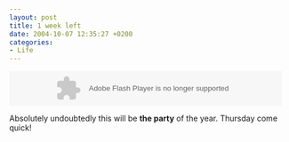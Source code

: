 ```yaml
---
layout: post
title: 1 week left
date: 2004-10-07 12:35:27 +0200
categories:
- Life
---
```

<object classid="clsid:d27cdb6e-ae6d-11cf-96b8-444553540000" codebase="http://fpdownload.macromedia.com/pub/shockwave/cabs/flash/swflash.cab#version=7,0,0,0" width="468" height="60" id="tm04base_banner" align="middle"><param name="allowScriptAccess" value="sameDomain" /><param name="movie" value="http://www.rusiczki.net/blog/blogstuff/tm04base.swf" /><param name="quality" value="high" /><param name="bgcolor" value="#ffffff" /><embed src="http://www.rusiczki.net/blog/blogstuff/tm04base.swf" quality="high" bgcolor="#ffffff" width="490" height="63" name="ticker" align="middle" allowScriptAccess="sameDomain" type="application/x-shockwave-flash" pluginspage="http://www.macromedia.com/go/getflashplayer" /></object>

Absolutely undoubtedly this will be <b>the party</b> of the year. Thursday come quick!
